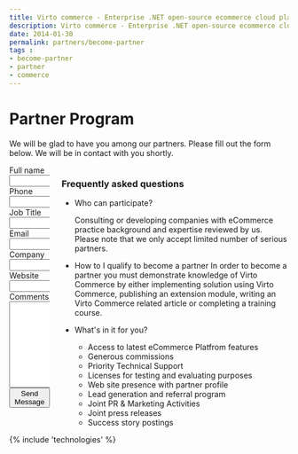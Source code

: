```yaml
---
title: Virto commerce - Enterprise .NET open-source ecommerce cloud platform. Become Partner
description: Virto commerce - Enterprise .NET open-source ecommerce cloud platform. Become Partner
date: 2014-01-30
permalink: partners/become-partner
tags : 
- become-partner
- partner
- commerce
---
```

<div class="roadmap __responsive">
	<h1 class="head-title">Partner Program</h1>
	<p class="text">We will be glad to have you among our partners. Please fill out the form below. We will be in contact with you shortly.</p>
	<div class="columns">
		<div class="column">
			<div class="block">
				<form action="{{ '/contact' | absolute_url }}" method="post">
					<input type="hidden" name="Contact[Subject]" value="Become a partner" />
					<input type="hidden" name="Contact[RedirectUrl]" value='~/thank-you-partner' />
					<div class="column">
						<div class="control-group">
							<label for="FullName">Full name</label>
							<input id="Contact[FullName]" type="text" name="Contact[FullName]" class="form-input" required="required" />
						</div>
						<div class="control-group">
							<label for="Phone">Phone</label>
							<input id="Contact[Phone]" type="text" name="Contact[Phone]" class="form-input" required="required" />
						</div>
						<div class="control-group">
							<label for="JobTitle">Job Title</label>
							<input id="Contact[JobTitle]" type="text" name="Contact[JobTitle]" class="form-input" required="required" />
						</div>
					</div>
					<div class="column">
						<div class="control-group">
							<label for="Email">Email</label>
							<input id="Contact[Email]" type="text" name="Contact[Email]" class="form-input" required="required" />
						</div>
						<div class="control-group">
							<label for="CompanyName">Company</label>
							<input id="Contact[CompanyName]" type="text" name="Contact[CompanyName]" class="form-input" required="required" />
						</div>
						<div class="control-group">
							<label for="Website">Website</label>
							<input id="Contact[Website]" type="text" name="Contact[Website]" class="form-input" required="required" />
						</div>
					</div>
					<div class="control-group">
						<label for="Message">Comments</label>
						<textarea id="Contact[Message]" rows="10" cols="30" name="Contact[Message]" class="form-text" required="required"></textarea>
					</div>
					<div class="control-group">
						<button type="submit" class="button fill">Send Message</button>
					</div>
				</form>
			</div>
		</div>
		<div class="column">
			<div class="block">
				<h3>Frequently asked questions</h3>
				<ul class="list">
					<li>
						<p class="title">Who can participate?</p>
						<p class="text">Consulting or developing companies with eCommerce practice background and expertise reviewed by us. Please note that we only accept limited number of serious partners.</p>
					</li>
					<li>
						<span class="title">How to I qualify to become a partner</span>
						<span class="descr">In order to become a partner you must demonstrate knowledge of Virto Commerce by either implementing solution using Virto Commerce,
						publishing an extension module, writing an Virto Commerce related article or completing a training course.</span>
					</li>					
					<li>
						<p class="title">What's in it for you?</p>
						<ul class="list">
							<li>Access to latest eCommerce Platfrom features</li>
							<li>Generous commissions</li>
							<li>Priority Technical Support</li>
							<li>Licenses for testing and evaluating purposes</li>
							<li>Web site presence with partner profile</li>
							<li>Lead generation and referral program</li>
							<li>Joint PR &amp; Marketing Activities</li>
							<li>Joint press releases</li>
							<li>Success story postings</li>
						</ul>
					</li>
				</ul>
			</div>
		</div>		
	</div>
</div>
{% include 'technologies' %}